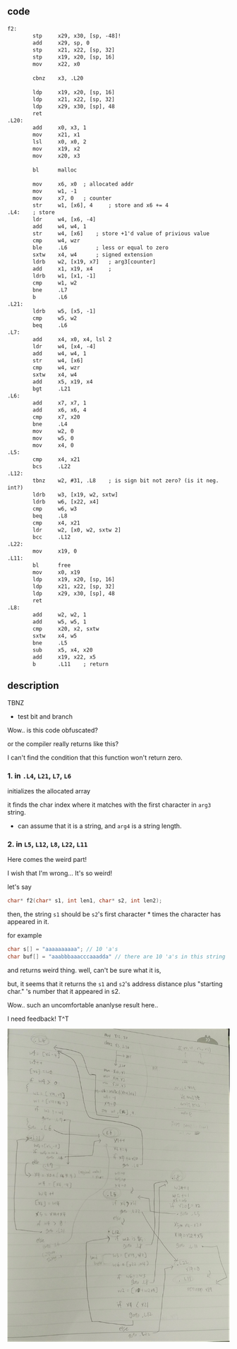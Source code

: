 ## code
```arm
f2:
        stp     x29, x30, [sp, -48]!
        add     x29, sp, 0
        stp     x21, x22, [sp, 32]
        stp     x19, x20, [sp, 16]
        mov     x22, x0

        cbnz    x3, .L20
        
        ldp     x19, x20, [sp, 16]
        ldp     x21, x22, [sp, 32]
        ldp     x29, x30, [sp], 48
        ret
.L20:
        add     x0, x3, 1
        mov     x21, x1
        lsl     x0, x0, 2
        mov     x19, x2
        mov     x20, x3

        bl      malloc
        
        mov     x6, x0  ; allocated addr
        mov     w1, -1
        mov     x7, 0   ; counter
        str     w1, [x6], 4     ; store and x6 += 4
.L4:    ; store 
        ldr     w4, [x6, -4]
        add     w4, w4, 1
        str     w4, [x6]    ; store +1'd value of privious value
        cmp     w4, wzr
        ble     .L6         ; less or equal to zero
        sxtw    x4, w4      ; signed extension
        ldrb    w2, [x19, x7]   ; arg3[counter]
        add     x1, x19, x4     ; 
        ldrb    w1, [x1, -1]
        cmp     w1, w2
        bne     .L7
        b       .L6
.L21:
        ldrb    w5, [x5, -1]
        cmp     w5, w2
        beq     .L6
.L7:
        add     x4, x0, x4, lsl 2
        ldr     w4, [x4, -4]
        add     w4, w4, 1
        str     w4, [x6]
        cmp     w4, wzr
        sxtw    x4, w4
        add     x5, x19, x4
        bgt     .L21
.L6:
        add     x7, x7, 1
        add     x6, x6, 4
        cmp     x7, x20
        bne     .L4
        mov     w2, 0
        mov     w5, 0
        mov     x4, 0
.L5:
        cmp     x4, x21
        bcs     .L22
.L12:
        tbnz    w2, #31, .L8    ; is sign bit not zero? (is it neg. int?)
        ldrb    w3, [x19, w2, sxtw]
        ldrb    w6, [x22, x4]
        cmp     w6, w3
        beq     .L8
        cmp     x4, x21
        ldr     w2, [x0, w2, sxtw 2]
        bcc     .L12
.L22:
        mov     x19, 0
.L11:
        bl      free
        mov     x0, x19
        ldp     x19, x20, [sp, 16]
        ldp     x21, x22, [sp, 32]
        ldp     x29, x30, [sp], 48
        ret
.L8:
        add     w2, w2, 1
        add     w5, w5, 1
        cmp     x20, x2, sxtw
        sxtw    x4, w5
        bne     .L5
        sub     x5, x4, x20
        add     x19, x22, x5
        b       .L11    ; return
```

## description

TBNZ
- test bit and branch

Wow.. is this code obfuscated?

or the compiler really returns like this?

I can't find the condition that this function won't return zero.

### 1. in `.L4`, `L21`, `L7`, `L6`

initializes the allocated array

it finds the char index where it matches with the first character in `arg3` string.
- can assume that it is a string, and `arg4` is a string length.

### 2. in `L5`, `L12`, `L8`, `L22`, `L11`

Here comes the weird part!

I wish that I'm wrong... It's so weird!

let's say 

```c
char* f2(char* s1, int len1, char* s2, int len2);
```

then, the string `s1` should be `s2`'s first character * times the character has appeared in it.

for example
```c
char s[] = "aaaaaaaaaa"; // 10 'a's
char buf[] = "aaabbbaaacccaaadda" // there are 10 'a's in this string
```

and returns weird thing. well, can't be sure what it is, 

but, it seems that it returns the `s1` and `s2`'s address distance plus "starting char." 's number that it appeared in s2.

Wow.. such an uncomfortable ananlyse result here..

I need feedback! T^T

![images](./images/19.jpg)
